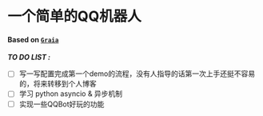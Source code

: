 # 一个简单的QQ机器人

#### Based on [`Graia`](https://github.com/GraiaProject/Application)

***TO DO LIST :***
- [ ] 写一写配置完成第一个demo的流程，没有人指导的话第一次上手还挺不容易的，将来转移到个人博客
- [ ] 学习 python asyncio & 异步机制
- [ ] 实现一些QQBot好玩的功能
